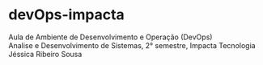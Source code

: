 # devOps-impacta
Aula de Ambiente de Desenvolvimento e Operação (DevOps) </br>
Analise e Desenvolvimento de Sistemas, 2° semestre, Impacta Tecnologia </br>
Jéssica Ribeiro Sousa
